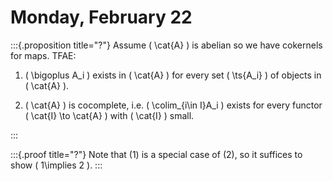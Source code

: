 # Monday, February 22



:::{.proposition title="?"}
Assume \( \cat{A} \) is abelian so we have cokernels for maps.
TFAE:

1. \( \bigoplus A_i \) exists in \( \cat{A} \) for every set \( \ts{A_i} \)  of objects in \( \cat{A} \).

2. \( \cat{A} \) is cocomplete, i.e. \( \colim_{i\in I}A_i \) exists for every functor \( \cat{I} \to \cat{A}  \) with \( \cat{I} \) small.

:::


:::{.proof title="?"}
Note that (1) is a special case of (2), so it suffices to show \( 1\implies 2 \).
:::


